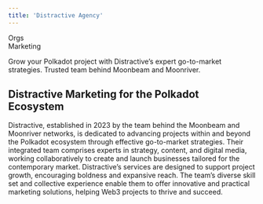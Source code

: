 ```yaml
---
title: 'Distractive Agency'
---
```

Orgs  
 Marketing  

Grow your Polkadot project with Distractive’s expert go-to-market strategies. Trusted team behind Moonbeam and Moonriver.


Distractive Marketing for the Polkadot Ecosystem
------------------------------------------------

Distractive, established in 2023 by the team behind the Moonbeam and Moonriver networks, is dedicated to advancing projects within and beyond the Polkadot ecosystem through effective go-to-market strategies. Their integrated team comprises experts in strategy, content, and digital media, working collaboratively to create and launch businesses tailored for the contemporary market. Distractive’s services are designed to support project growth, encouraging boldness and expansive reach. The team’s diverse skill set and collective experience enable them to offer innovative and practical marketing solutions, helping Web3 projects to thrive and succeed.